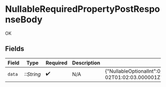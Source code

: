 # NullableRequiredPropertyPostResponseBody

OK


## Fields

| Field                                                                                                                                                                                                                                                                                    | Type                                                                                                                                                                                                                                                                                     | Required                                                                                                                                                                                                                                                                                 | Description                                                                                                                                                                                                                                                                              | Example                                                                                                                                                                                                                                                                                  |
| ---------------------------------------------------------------------------------------------------------------------------------------------------------------------------------------------------------------------------------------------------------------------------------------- | ---------------------------------------------------------------------------------------------------------------------------------------------------------------------------------------------------------------------------------------------------------------------------------------- | ---------------------------------------------------------------------------------------------------------------------------------------------------------------------------------------------------------------------------------------------------------------------------------------- | ---------------------------------------------------------------------------------------------------------------------------------------------------------------------------------------------------------------------------------------------------------------------------------------- | ---------------------------------------------------------------------------------------------------------------------------------------------------------------------------------------------------------------------------------------------------------------------------------------- |
| `data`                                                                                                                                                                                                                                                                                   | *::String*                                                                                                                                                                                                                                                                               | :heavy_check_mark:                                                                                                                                                                                                                                                                       | N/A                                                                                                                                                                                                                                                                                      | {"NullableOptionalInt":0,"NullableRequiredArray":null,"NullableRequiredBigIntStr":"9223372036854775807","NullableRequiredDateTime":"2024-03-02T01:02:03.000001Z","NullableRequiredDecimalStr":"3.14159265358979344719667586","NullableRequiredEnum":"second","NullableRequiredInt":null} |